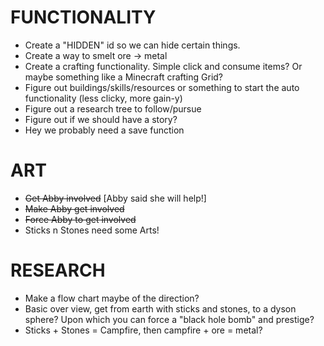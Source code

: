 # FUNCTIONALITY
- Create a "HIDDEN" id so we can hide certain things.
- Create a way to smelt ore -> metal
- Create a crafting functionality. Simple click and consume items? Or maybe something like a Minecraft crafting Grid? 
- Figure out buildings/skills/resources or something to start the auto functionality (less clicky, more gain-y)
- Figure out a research tree to follow/pursue
- Figure out if we should have a story?
- Hey we probably need a save function


# ART
- ~~Get Abby involved~~ [Abby said she will help!]
- ~~Make Abby get involved~~
- ~~Force Abby to get involved~~
- Sticks n Stones need some Arts!

# RESEARCH
- Make a flow chart maybe of the direction?
- Basic over view, get from earth with sticks and stones, to a dyson sphere? Upon which you can force a "black hole bomb" and prestige?
- Sticks + Stones = Campfire, then campfire + ore = metal?
